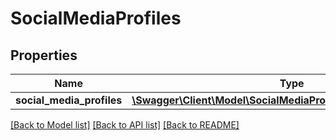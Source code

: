 # SocialMediaProfiles

## Properties
Name | Type | Description | Notes
------------ | ------------- | ------------- | -------------
**social_media_profiles** | [**\Swagger\Client\Model\SocialMediaProfilesSocialMediaProfiles[]**](SocialMediaProfilesSocialMediaProfiles.md) |  | 

[[Back to Model list]](../README.md#documentation-for-models) [[Back to API list]](../README.md#documentation-for-api-endpoints) [[Back to README]](../README.md)


